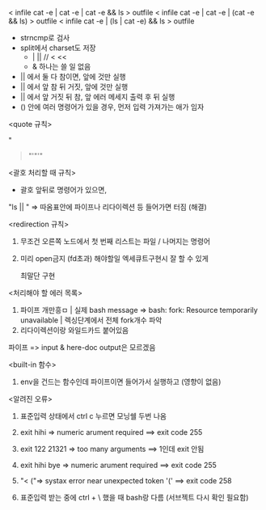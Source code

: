 < infile cat -e | cat -e | cat -e && ls > outfile 
< infile cat -e | cat -e | (cat -e && ls) > outfile 
< infile cat -e | (ls | cat -e) && ls > outfile 

<!--- 문법 검사 먼저(split 시 문제 생길 것들)
	- > >> 
	- | ||
	- >>>-->
- strncmp로 검사 
- split에서 charset도 저장
	- | || // < << 
	- & 하나는 쓸 일 없음
- || 에서 둘 다 참이면, 앞에 것만 실행
- || 에서 앞 참 뒤 거짓, 앞에 것만 실행
- || 에서 앞 거짓 뒤 참, 앞 에러 메세지 출력 후 뒤 실행
- () 안에 여러 명령어가 있을 경우, 먼저 입력 가져가는 애가 임자

<quote 규칙>
               
"
> \"'\"'"

<괄호 처리할 때 규칙>
- 괄호 앞뒤로 명령어가 있으면, 

"ls || "
=> 따옴표안에 파이프나 리다이렉션 등 들어가면 터짐 (해결)


<redirection 규칙>

1. 	무조건 오른쪽 노드에서 첫 번째 리스트는 파일 / 나머지는 명령어
2. 미리 open금지 (fd초과)
해야할일
	엑세큐트구현시 잘 할 수 있게

	최말단 구현 

<처리해야 할 에러 목록>
1. 파이프 개만흥ㅁ | 실제 bash message =>  bash: fork: Resource temporarily unavailable | 렉싱단계에서 전체 fork개수 파악
2. 리다이렉션이랑 와일드카드 붙어있음

파이프 => input & here-doc
	output은 모르겠음

<built-in 함수>
1. env을 건드는 함수인데 파이프이면 들어가서 실행하고 (영향이 없음)

<알려진 오류>
1. 표준입력 상태에서 ctrl c 누르면 모닝쉘 두번 나옴

2. exit hihi => numeric arument required
			==> exit code 255
3. exit 122 21321 => too many arguments
			==> 1인데 exit 안됨
4. exit hihi bye => numeric arument required
			==> exit code 255
5. "< ("=> systax error near unexpected token '('
			==> exit code 258
6. 표준입력 받는 중에 ctrl + \ 했을 때 bash랑 다름 (서브젝트 다시 확인 필요함)
